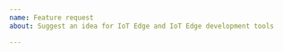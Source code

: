 ```yaml
---
name: Feature request
about: Suggest an idea for IoT Edge and IoT Edge development tools

---
```


<!-- Describe the feature you'd like. -->